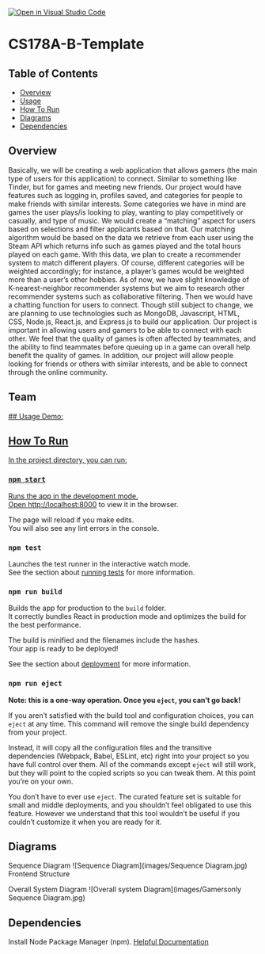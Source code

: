 [![Open in Visual Studio Code](https://classroom.github.com/assets/open-in-vscode-f059dc9a6f8d3a56e377f745f24479a46679e63a5d9fe6f495e02850cd0d8118.svg)](https://classroom.github.com/online_ide?assignment_repo_id=5819898&assignment_repo_type=AssignmentRepo)
# CS178A-B-Template

## Table of Contents
- [Overview](#overview)
- [Usage](#usage)
- [How To Run](#how-to-run)
- [Diagrams](#diagrams)
- [Dependencies](#dependencies)

## Overview
Basically, we will be creating a web application that allows gamers (the main type of users for this application) to connect. Similar to something like Tinder, but for games and meeting new friends. Our project would have features such as logging in, profiles saved, and categories for people to make friends with similar interests. Some categories we have in mind are games the user plays/is looking to play, wanting to play competitively or casually, and type of music. We would create a “matching” aspect for users based on selections and filter applicants based on that. 
  Our matching algorithm would be based on the data we retrieve from each user using the Steam API which returns info such as games played and the total hours played on each game. With this data, we plan to create a recommender system to match different players. Of course, different categories will be weighted accordingly; for instance, a player’s games would be weighted more than a user’s other hobbies. As of now, we have slight knowledge of K-nearest-neighbor recommender systems but we aim to research other recommender systems such as collaborative filtering. 
Then we would have a chatting function for users to connect. Though still subject to change, we are planning to use technologies such as MongoDB, Javascript, HTML, CSS, Node.js, React.js, and Express.js to build our application.
	Our project is important in allowing users and gamers to be able to connect with each other. We feel that the quality of games is often affected by teammates, and the ability to find teammates before queuing up in a game can overall help benefit the quality of games. In addition, our project will allow people looking for friends or others with similar interests, and be able to connect through the online community.


## Team
<a href="https://github.com/achen163" target="_blank">
  
<a href="https://github.com/sabroops" target="_blank">
  
<a href="https://github.com/steven-nguyen22" target="_blank">
## Usage
Demo: <Link to youtube video>

<Screenshot of application>

## How To Run
In the project directory, you can run:

### `npm start`

Runs the app in the development mode.<br />
Open [http://localhost:8000](http://localhost:8000) to view it in the browser.

The page will reload if you make edits.<br />
You will also see any lint errors in the console.

### `npm test`

Launches the test runner in the interactive watch mode.<br />
See the section about [running tests](https://facebook.github.io/create-react-app/docs/running-tests) for more information.

### `npm run build`

Builds the app for production to the `build` folder.<br />
It correctly bundles React in production mode and optimizes the build for the best performance.

The build is minified and the filenames include the hashes.<br />
Your app is ready to be deployed!

See the section about [deployment](https://facebook.github.io/create-react-app/docs/deployment) for more information.

### `npm run eject`

**Note: this is a one-way operation. Once you `eject`, you can’t go back!**

If you aren’t satisfied with the build tool and configuration choices, you can `eject` at any time. This command will remove the single build dependency from your project.

Instead, it will copy all the configuration files and the transitive dependencies (Webpack, Babel, ESLint, etc) right into your project so you have full control over them. All of the commands except `eject` will still work, but they will point to the copied scripts so you can tweak them. At this point you’re on your own.

You don’t have to ever use `eject`. The curated feature set is suitable for small and middle deployments, and you shouldn’t feel obligated to use this feature. However we understand that this tool wouldn’t be useful if you couldn’t customize it when you are ready for it.

## Diagrams

Sequence Diagram
![Sequence Diagram](images/Sequence Diagram.jpg) 
Frontend Structure


Overall System Diagram
![Overall system Diagram](images/Gamersonly Sequence Diagram.jpg) 

## Dependencies
Install Node Package Manager (npm). [Helpful Documentation](https://www.npmjs.com/get-npm)

